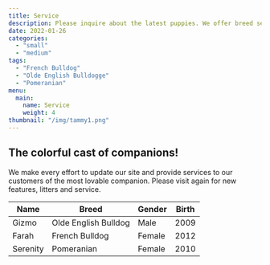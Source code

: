 ```yaml
---
title: Service
description: Please inquire about the latest puppies. We offer breed service too. You may contact us by email at outstandingcanines@gmail.com.
date: 2022-01-26
categories:
  - "small"
  - "medium"
tags:
  - "French Bulldog"
  - "Olde English Bulldogge"
  - "Pomeranian"
menu:
  main:
    name: Service
    weight: 4
thumbnail: "/img/tammy1.png"
---
```


## The colorful cast of companions!
We make every effort to update our site and provide services to our customers of the most lovable companion. Please visit again for new features, litters and service.

| Name     | Breed                | Gender  | Birth |
| -------- | -------------------- | ------- | ----  |
| Gizmo    | Olde English Bulldog | Male    | 2009  |
| Farah    | French Bulldog       | Female  | 2012  |
| Serenity | Pomeranian           | Female  | 2010  |

